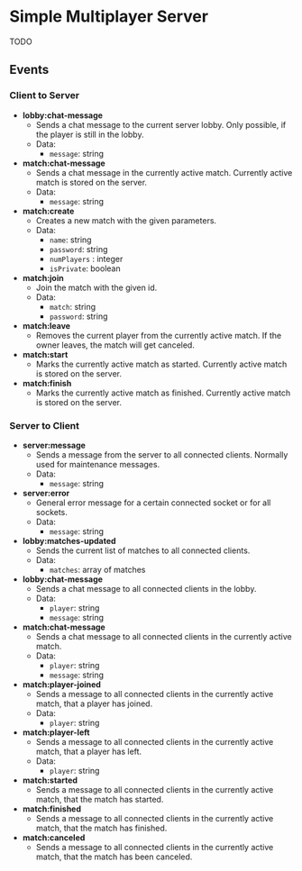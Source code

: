 # Simple Multiplayer Server

TODO

## Events

### Client to Server

- **lobby:chat-message**
  - Sends a chat message to the current server lobby. Only possible, if the player is still in the lobby.
  - Data:
      - `message`: string
- **match:chat-message**
  - Sends a chat message in the currently active match. Currently active match is stored on the server.
  - Data:
      - `message`: string
- **match:create**
  - Creates a new match with the given parameters.
  - Data:
      - `name`: string
      - `password`: string
      - `numPlayers` : integer
      - `isPrivate`: boolean
- **match:join**
  - Join the match with the given id.
  - Data:
    - `match`: string
    - `password`: string
- **match:leave**
  - Removes the current player from the currently active match. If the owner leaves, the match will get canceled.
- **match:start**
  - Marks the currently active match as started. Currently active match is stored on the server.
- **match:finish**
  - Marks the currently active match as finished. Currently active match is stored on the server.

### Server to Client

- **server:message**
  - Sends a message from the server to all connected clients. Normally used for maintenance messages.
  - Data:
     - `message`: string
- **server:error**
  - General error message for a certain connected socket or for all sockets.
  - Data:
      - `message`: string
- **lobby:matches-updated**
    - Sends the current list of matches to all connected clients.
    - Data:
        - `matches`: array of matches
- **lobby:chat-message**
    - Sends a chat message to all connected clients in the lobby.
    - Data:
        - `player`: string
        - `message`: string
- **match:chat-message**
    - Sends a chat message to all connected clients in the currently active match.
    - Data:
        - `player`: string
        - `message`: string
- **match:player-joined**
    - Sends a message to all connected clients in the currently active match, that a player has joined.
    - Data:
        - `player`: string
- **match:player-left**
    - Sends a message to all connected clients in the currently active match, that a player has left.
    - Data:
        - `player`: string
- **match:started**
    - Sends a message to all connected clients in the currently active match, that the match has started.
- **match:finished**
    - Sends a message to all connected clients in the currently active match, that the match has finished.
- **match:canceled**
    - Sends a message to all connected clients in the currently active match, that the match has been canceled.
